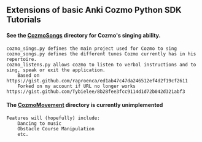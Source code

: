 ## Extensions of basic Anki Cozmo Python SDK Tutorials

#### See the [CozmoSongs](CozmoSongs) directory for Cozmo's singing ability.
    cozmo_sings.py defines the main project used for Cozmo to sing
    cozmo_songs.py defines the different tunes Cozmo currently has in his repertoire.
    cozmo_listens.py allows cozmo to listen to verbal instructions and to sing, speak or exit the application.
        Based on https://gist.github.com/raproenca/ed1ab47c47da246512ef4d2f19cf2611
        Forked on my account if URL no longer works https://gist.github.com/Tybielee/8b28fee3fcc9114d1d72b042d321abf3
    
#### The [CozmoMovement](CozmoMovement) directory is currently unimplemented 
    Features will (hopefully) include:
        Dancing to music
        Obstacle Course Manipulation
        etc.
        
        
